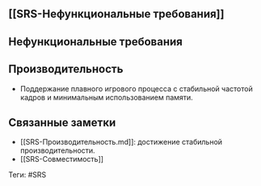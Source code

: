 ## [[SRS-Нефункциональные требования]]

## Нефункциональные требования

## Производительность

- Поддержание плавного игрового процесса с стабильной частотой кадров и минимальным использованием памяти.

## Связанные заметки

- [[SRS-Производительность.md]]: достижение стабильной производительности.
- [[SRS-Совместимость]]

Теги: #SRS
